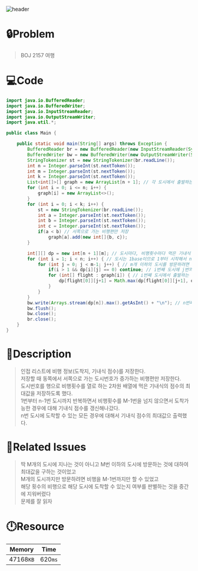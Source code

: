 ![header](https://capsule-render.vercel.app/api?type=waving&height=200&color=0:B2E6FF,100:FFB2D6&text=BOJ%202157&fontColor=FFFFFF&fontAlign=80&fontAlignY=35&fontSize=50)

# **🔒Problem**

> BOJ 2157 여행

# 💻**Code**

```java
import java.io.BufferedReader;
import java.io.BufferedWriter;
import java.io.InputStreamReader;
import java.io.OutputStreamWriter;
import java.util.*;

public class Main {

    public static void main(String[] args) throws Exception {
        BufferedReader br = new BufferedReader(new InputStreamReader(System.in));
        BufferedWriter bw = new BufferedWriter(new OutputStreamWriter(System.out));
        StringTokenizer st = new StringTokenizer(br.readLine());
        int n = Integer.parseInt(st.nextToken());
        int m = Integer.parseInt(st.nextToken());
        int k = Integer.parseInt(st.nextToken());
        List<int[]>[] graph = new ArrayList[n + 1]; // 각 도시에서 출발하는 비행편을 저장하는 리스트
        for (int i = 0; i <= n; i++) {
            graph[i] = new ArrayList<>();
        }
        for (int i = 0; i < k; i++) {
            st = new StringTokenizer(br.readLine());
            int a = Integer.parseInt(st.nextToken());
            int b = Integer.parseInt(st.nextToken());
            int c = Integer.parseInt(st.nextToken());
            if(a < b) // 서쪽으로 가는 비행편만 저장
                graph[a].add(new int[]{b, c});
        }

        int[][] dp = new int[n + 1][m]; // 도시마다, 비행횟수마다 먹은 기내식 점수의 최대값을 저장
        for (int i = 1; i < n; i++) { // 도시는 1base이므로 1부터 시작해서 n번째 도시에 도착하면 이동할 필요가 없으니까 n-1까지 반복
            for (int j = 0; j < m-1; j++) { // m개 이하의 도시를 방문하려면 비행은 m-1번 까지만 가능
                if(i > 1 && dp[i][j] == 0) continue; // i번째 도시에 j번의 비행으로 도달할 수 없는 경우는 건너뜀
                for (int[] flight : graph[i]) { // i번째 도시에서 출발하는 모든 비행편에 대하여
                    dp[flight[0]][j+1] = Math.max(dp[flight[0]][j+1], dp[i][j] + flight[1]); // 도착도시에 j+1번의 비행으로 먹는 기내식 점수 갱신
                }
            }
        }
        bw.write(Arrays.stream(dp[n]).max().getAsInt() + "\n"); // n번째 도시에 도착하는 경우들 중에서 최대값
        bw.flush();
        bw.close();
        br.close();
    }
}
```

# **🔑Description**

> 인접 리스트에 비행 정보(도착지, 기내식 점수)를 저장한다.\
> 저장할 때 동쪽에서 서쪽으로 가는 도시번호가 증가하는 비행편만 저장한다.\
> 도시번호를 행으로 비행횟수를 열로 하는 2차원 배열에 먹은 기내식의 점수의 최대값을 저장하도록 했다.\
> 1번부터 n-1번 도시까지 반복하면서 비행횟수를 M-1번을 넘지 않으면서 도착가능한 경우에 대해 기내식 점수를 갱신해나갔다.\
> n번 도시에 도착할 수 있는 모든 경우에 대해서 기내식 점수의 최대값으 출력했다.

# **📑Related Issues**

> 딱 M개의 도시에 지나는 것이 아니고 M번 이하의 도시에 방문하는 것에 대하여 최대값을 구하는 것이었고\
> M개의 도시까지만 방문하려면 비행을 M-1번까지만 할 수 있었고\
> 해당 횟수의 비행으로 해당 도시에 도착할 수 있는지 여부를 판별하는 것을 중간에 지워버렸다\
> 문제를 잘 읽자

# **🕛Resource**

| Memory    | Time    |
| --------- | ------- |
| 47168`KB` | 620`ms` |
